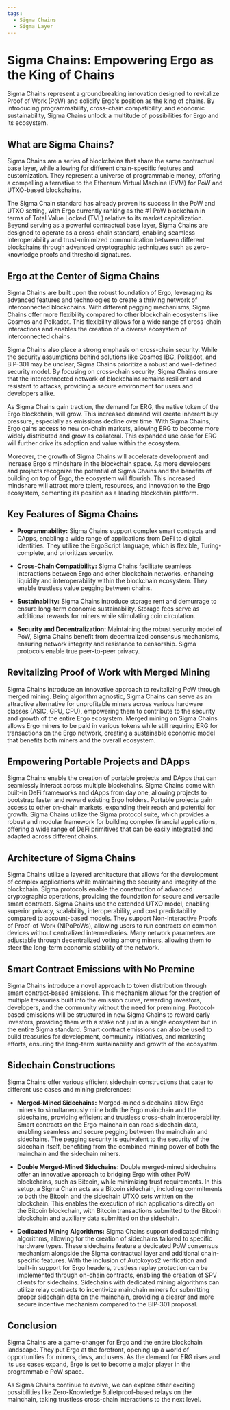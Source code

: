 ```yaml
---
tags:
  - Sigma Chains
  - Sigma Layer
---
```


# Sigma Chains: Empowering Ergo as the King of Chains

Sigma Chains represent a groundbreaking innovation designed to revitalize Proof of Work (PoW) and solidify Ergo's position as the king of chains. By introducing programmability, cross-chain compatibility, and economic sustainability, Sigma Chains unlock a multitude of possibilities for Ergo and its ecosystem.

## What are Sigma Chains?

Sigma Chains are a series of blockchains that share the same contractual base layer, while allowing for different chain-specific features and customization. They represent a universe of programmable money, offering a compelling alternative to the Ethereum Virtual Machine (EVM) for PoW and UTXO-based blockchains.

The Sigma Chain standard has already proven its success in the PoW and UTXO setting, with Ergo currently ranking as the #1 PoW blockchain in terms of Total Value Locked (TVL) relative to its market capitalization. Beyond serving as a powerful contractual base layer, Sigma Chains are designed to operate as a cross-chain standard, enabling seamless interoperability and trust-minimized communication between different blockchains through advanced cryptographic techniques such as zero-knowledge proofs and threshold signatures.

## Ergo at the Center of Sigma Chains

Sigma Chains are built upon the robust foundation of Ergo, leveraging its advanced features and technologies to create a thriving network of interconnected blockchains. With different pegging mechanisms, Sigma Chains offer more flexibility compared to other blockchain ecosystems like Cosmos and Polkadot. This flexibility allows for a wide range of cross-chain interactions and enables the creation of a diverse ecosystem of interconnected chains.

Sigma Chains also place a strong emphasis on cross-chain security. While the security assumptions behind solutions like Cosmos IBC, Polkadot, and BIP-301 may be unclear, Sigma Chains prioritize a robust and well-defined security model. By focusing on cross-chain security, Sigma Chains ensure that the interconnected network of blockchains remains resilient and resistant to attacks, providing a secure environment for users and developers alike.

As Sigma Chains gain traction, the demand for ERG, the native token of the Ergo blockchain, will grow. This increased demand will create inherent buy pressure, especially as emissions decline over time. With Sigma Chains, Ergo gains access to new on-chain markets, allowing ERG to become more widely distributed and grow as collateral. This expanded use case for ERG will further drive its adoption and value within the ecosystem.

Moreover, the growth of Sigma Chains will accelerate development and increase Ergo's mindshare in the blockchain space. As more developers and projects recognize the potential of Sigma Chains and the benefits of building on top of Ergo, the ecosystem will flourish. This increased mindshare will attract more talent, resources, and innovation to the Ergo ecosystem, cementing its position as a leading blockchain platform.

## Key Features of Sigma Chains

- **Programmability:** Sigma Chains support complex smart contracts and DApps, enabling a wide range of applications from DeFi to digital identities. They utilize the ErgoScript language, which is flexible, Turing-complete, and prioritizes security.

- **Cross-Chain Compatibility:** Sigma Chains facilitate seamless interactions between Ergo and other blockchain networks, enhancing liquidity and interoperability within the blockchain ecosystem. They enable trustless value pegging between chains.

- **Sustainability:** Sigma Chains introduce storage rent and demurrage to ensure long-term economic sustainability. Storage fees serve as additional rewards for miners while stimulating coin circulation.

- **Security and Decentralization:** Maintaining the robust security model of PoW, Sigma Chains benefit from decentralized consensus mechanisms, ensuring network integrity and resistance to censorship. Sigma protocols enable true peer-to-peer privacy.

## Revitalizing Proof of Work with Merged Mining

Sigma Chains introduce an innovative approach to revitalizing PoW through merged mining. Being algorithm agnostic, Sigma Chains can serve as an attractive alternative for unprofitable miners across various hardware classes (ASIC, GPU, CPU), empowering them to contribute to the security and growth of the entire Ergo ecosystem. Merged mining on Sigma Chains allows Ergo miners to be paid in various tokens while still requiring ERG for transactions on the Ergo network, creating a sustainable economic model that benefits both miners and the overall ecosystem.

## Empowering Portable Projects and DApps

Sigma Chains enable the creation of portable projects and DApps that can seamlessly interact across multiple blockchains. Sigma Chains come with built-in DeFi frameworks and dApps from day one, allowing projects to bootstrap faster and reward existing Ergo holders. Portable projects gain access to other on-chain markets, expanding their reach and potential for growth. Sigma Chains utilize the Sigma protocol suite, which provides a robust and modular framework for building complex financial applications, offering a wide range of DeFi primitives that can be easily integrated and adapted across different chains.

## Architecture of Sigma Chains

Sigma Chains utilize a layered architecture that allows for the development of complex applications while maintaining the security and integrity of the blockchain. Sigma protocols enable the construction of advanced cryptographic operations, providing the foundation for secure and versatile smart contracts. Sigma Chains use the extended UTXO model, enabling superior privacy, scalability, interoperability, and cost predictability compared to account-based models. They support Non-Interactive Proofs of Proof-of-Work (NIPoPoWs), allowing users to run contracts on common devices without centralized intermediaries. Many network parameters are adjustable through decentralized voting among miners, allowing them to steer the long-term economic stability of the network.

## Smart Contract Emissions with No Premine

Sigma Chains introduce a novel approach to token distribution through smart contract-based emissions. This mechanism allows for the creation of multiple treasuries built into the emission curve, rewarding investors, developers, and the community without the need for premining. Protocol-based emissions will be structured in new Sigma Chains to reward early investors, providing them with a stake not just in a single ecosystem but in the entire Sigma standard. Smart contract emissions can also be used to build treasuries for development, community initiatives, and marketing efforts, ensuring the long-term sustainability and growth of the ecosystem.

## Sidechain Constructions

Sigma Chains offer various efficient sidechain constructions that cater to different use cases and mining preferences:

- **Merged-Mined Sidechains:** Merged-mined sidechains allow Ergo miners to simultaneously mine both the Ergo mainchain and the sidechains, providing efficient and trustless cross-chain interoperability. Smart contracts on the Ergo mainchain can read sidechain data, enabling seamless and secure pegging between the mainchain and sidechains. The pegging security is equivalent to the security of the sidechain itself, benefiting from the combined mining power of both the mainchain and the sidechain miners.

- **Double Merged-Mined Sidechains:** Double merged-mined sidechains offer an innovative approach to bridging Ergo with other PoW blockchains, such as Bitcoin, while minimizing trust requirements. In this setup, a Sigma Chain acts as a Bitcoin sidechain, including commitments to both the Bitcoin and the sidechain UTXO sets written on the blockchain. This enables the execution of rich applications directly on the Bitcoin blockchain, with Bitcoin transactions submitted to the Bitcoin blockchain and auxiliary data submitted on the sidechain.

- **Dedicated Mining Algorithms:** Sigma Chains support dedicated mining algorithms, allowing for the creation of sidechains tailored to specific hardware types. These sidechains feature a dedicated PoW consensus mechanism alongside the Sigma contractual layer and additional chain-specific features. With the inclusion of Autokoyos2 verification and built-in support for Ergo headers, trustless replay protection can be implemented through on-chain contracts, enabling the creation of SPV clients for sidechains. Sidechains with dedicated mining algorithms can utilize relay contracts to incentivize mainchain miners for submitting proper sidechain data on the mainchain, providing a clearer and more secure incentive mechanism compared to the BIP-301 proposal.

## Conclusion



Sigma Chains are a game-changer for Ergo and the entire blockchain landscape. They put Ergo at the forefront, opening up a world of opportunities for miners, devs, and users. As the demand for ERG rises and its use cases expand, Ergo is set to become a major player in the programmable PoW space.

As Sigma Chains continue to evolve, we can explore other exciting possibilities like Zero-Knowledge Bulletproof-based relays on the mainchain, taking trustless cross-chain interactions to the next level. 

